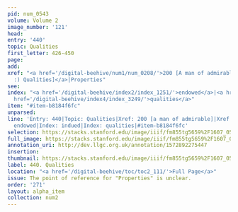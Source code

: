```yaml
---
pid: num_0543
volume: Volume 2
image_number: '121'
head: 
entry: '440'
topic: Qualities
first_letter: 426-450
page: 
add: 
xref: "<a href='/digital-beehive/num1/num_0208/'>200 [A man of admirable (: extraordinary
  :) Qualities]</a>|Properties"
see: 
index: "<a href='/digital-beehive/index2/index_1251/'>endowed</a>|<a href='/digital-beehive/index3/index_2022/'>indued</a>|<a
  href='/digital-beehive/index4/index_3249/'>qualities</a>"
item: "#item-b8184f6fc"
unparsed: 
line: 'Entry: 440|Topic: Qualities|Xref: 200 [a man of admirable]|Xref: Properties|Index:
  endowed|Index: indued|Index: qualities|#item-b8184f6fc'
selection: https://stacks.stanford.edu/image/iiif/fm855tg5659%2F1607_0588/358,2940,2920,673/full/0/default.jpg
full_image: https://stacks.stanford.edu/image/iiif/fm855tg5659%2F1607_0588/full/full/0/default.jpg
annotation_uri: http://dev.llgc.org.uk/annotation/1572892275447
insertion: 
thumbnail: https://stacks.stanford.edu/image/iiif/fm855tg5659%2F1607_0588/358,2940,600,180/250,/0/default.jpg
label: 440. Qualities
location: "<a href='/digital-beehive/toc/toc2_111/'>Full Page</a>"
issue: The point of reference for "Properties" is unclear.
order: '271'
layout: alpha_item
collection: num2
---
```

